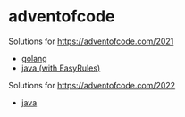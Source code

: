 # adventofcode

Solutions for https://adventofcode.com/2021

* [golang](src/main/golang/v2021)
* [java (with EasyRules)](src/main/java/adventofcode/v2021)

Solutions for https://adventofcode.com/2022

* [java](src/main/java/adventofcode/v2022)
